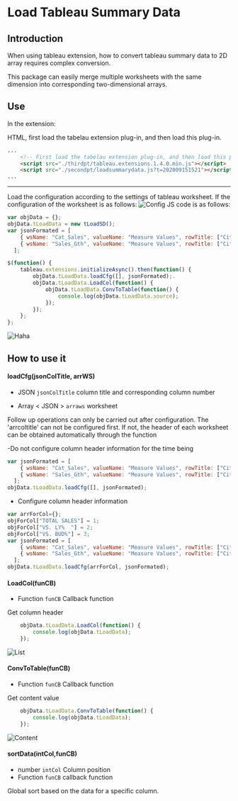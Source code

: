 # Load Tableau Summary Data

## Introduction

When using tableau extension, how to convert tableau summary data to 2D array requires complex conversion.

This package can easily merge multiple worksheets with the same dimension into corresponding two-dimensional arrays.



## Use

In the extension:

HTML, first load the tabelau extension plug-in, and then load this plug-in.
```html
...
	<!-- First load the tabelau extension plug-in, and then load this plug-in -->
    <script src="./thirdpt/tableau.extensions.1.4.0.min.js"></script>
	<script src="./secondpt/loadsummarydata.js?t=202009151521"></script>
...

```

----
Load the configuration according to the settings of tableau worksheet. If the configuration of the worksheet is as follows:
![Config](https://img-blog.csdnimg.cn/20200917212409697.png?x-oss-process=image/watermark,type_ZmFuZ3poZW5naGVpdGk,shadow_10,text_aHR0cHM6Ly9ibG9nLmNzZG4ubmV0L0JlcnJ5QkM=,size_16,color_FFFFFF,t_70#pic_center)
JS code is as follows:

```js
var objData = {};
objData.tLoadData = new tLoadSD();
var jsonFormated = [
    { wsName: "Cat_Sales", valueName: "Measure Values", rowTitle: ["City","State/Province"] , colTitle: ["Sub-Category","Category"] },
    { wsName: "Sales_Gth", valueName: "Measure Values", rowTitle: ["City","State/Province"] , colTitle: ["YEAR(Ship Date)"] }
  ];

$(function() {
    tableau.extensions.initializeAsync().then(function() {
        objData.tLoadData.loadCfg([], jsonFormated);.
        objData.tLoadData.LoadCol(function() {
            objData.tLoadData.ConvToTable(function() {
                console.log(objData.tLoadData.source);
            });
        });
    };
};

```

![Haha](https://img-blog.csdnimg.cn/20200823185644776.png?x-oss-process=image/watermark,type_ZmFuZ3poZW5naGVpdGk,shadow_10,text_aHR0cHM6Ly9ibG9nLmNzZG4ubmV0L0JlcnJ5QkM=,size_16,color_FFFFFF,t_70#pic_center#pic_center)

## How to use it

#### loadCfg(jsonColTitle, arrWS)

- JSON `jsonColTitle` column title and corresponding column number

- Array < JSON > ` arraws ` worksheet



Follow up operations can only be carried out after configuration. The 'arrcoltitle' can not be configured first. If not, the header of each worksheet can be obtained automatically through the function

-Do not configure column header information for the time being
```js
var jsonFormated = [
    { wsName: "Cat_Sales", valueName: "Measure Values", rowTitle: ["City","State/Province"] , colTitle: ["Sub-Category","Category"] },
    { wsName: "Sales_Gth", valueName: "Measure Values", rowTitle: ["City","State/Province"] , colTitle: ["YEAR(Ship Date)"] }
  ];
objData.tLoadData.loadCfg([], jsonFormated);
```

- Configure column header information
```js
var arrForCol={};
objForCol["TOTAL SALES"] = 1;
objForCol["VS. LY%  "] = 2;
objForCol["VS. BUD%"] = 3;
var jsonFormated = [
    { wsName: "Cat_Sales", valueName: "Measure Values", rowTitle: ["City","State/Province"] , colTitle: ["Sub-Category","Category"] },
    { wsName: "Sales_Gth", valueName: "Measure Values", rowTitle: ["City","State/Province"] , colTitle: ["YEAR(Ship Date)"] }
  ];
objData.tLoadData.loadCfg(arrForCol, jsonFormated);
```


#### LoadCol(funCB)
- Function `funCB` Callback function

Get column header
```js
    objData.tLoadData.LoadCol(function() {
    	console.log(objData.tLoadData);
    });
```
![List](https://img-blog.csdnimg.cn/2020091721514652.png?x-oss-process=image/watermark,type_ZmFuZ3poZW5naGVpdGk,shadow_10,text_aHR0cHM6Ly9ibG9nLmNzZG4ubmV0L0JlcnJ5QkM=,size_16,color_FFFFFF,t_70#pic_center)


#### ConvToTable(funCB)
- Function `funCB` Callback function

Get content value
```js
    objData.tLoadData.ConvToTable(function() {
    	console.log(objData.tLoadData);
    });
```
![Content](https://img-blog.csdnimg.cn/20200917215636341.png?x-oss-process=image/watermark,type_ZmFuZ3poZW5naGVpdGk,shadow_10,text_aHR0cHM6Ly9ibG9nLmNzZG4ubmV0L0JlcnJ5QkM=,size_16,color_FFFFFF,t_70#pic_center)

#### sortData(intCol,funCB)
- number `intCol` Column position
- Function `funCB` callback function

Global sort based on the data for a specific column.
